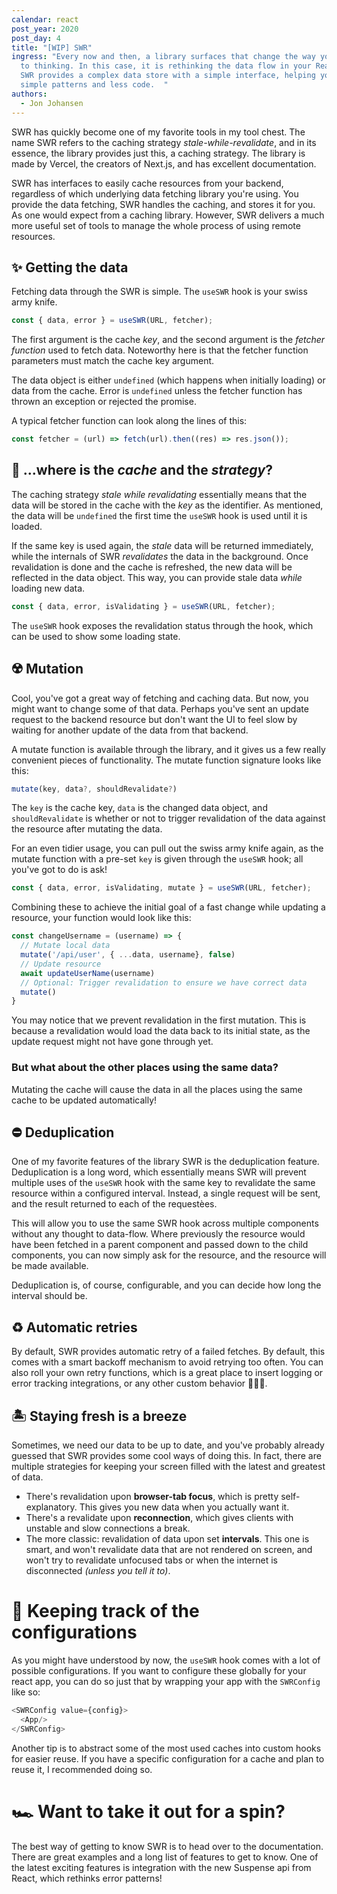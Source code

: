 ```yaml
---
calendar: react
post_year: 2020
post_day: 4
title: "[WIP] SWR"
ingress: "Every now and then, a library surfaces that change the way you're used
  to thinking. In this case, it is rethinking the data flow in your React app.
  SWR provides a complex data store with a simple interface, helping you write
  simple patterns and less code.  "
authors:
  - Jon Johansen
---
```

SWR has quickly become one of my favorite tools in my tool chest. The name SWR refers to the caching strategy *stale-while-revalidate*, and in its essence, the library provides just this, a caching strategy. The library is made by Vercel, the creators of Next.js, and has excellent documentation.

SWR has interfaces to easily cache resources from your backend, regardless of which underlying data fetching library you're using. You provide the data fetching, SWR handles the caching, and stores it for you. As one would expect from a caching library. However, SWR delivers a much more useful set of tools to manage the whole process of using remote resources.

## ✨ Getting the data
Fetching data through the SWR is simple. The `useSWR` hook is your swiss army knife.

```js
const { data, error } = useSWR(URL, fetcher);
``` 
The first argument is the cache *key*, and the second argument is the *fetcher function* used to fetch data. Noteworthy here is that the fetcher function parameters must match the cache key argument.

The data object is either `undefined` (which happens when initially loading) or data from the cache. Error is `undefined` unless the fetcher function has thrown an exception or rejected the promise.

A typical fetcher function can look along the lines of this:
```js
const fetcher = (url) => fetch(url).then((res) => res.json());
```

## 🤔 ...where is the *cache* and the *strategy*?
The caching strategy *stale while revalidating* essentially means that the data will be stored in the cache with the *key* as the identifier. As mentioned, the data will be `undefined` the first time the `useSWR` hook is used until it is loaded.

If the same key is used again, the *stale* data will be returned immediately, while the internals of SWR *revalidates* the data in the background. Once revalidation is done and the cache is refreshed, the new data will be reflected in the data object. This way, you can provide stale data _while_ loading new data. 

```js
const { data, error, isValidating } = useSWR(URL, fetcher);
``` 
The `useSWR` hook exposes the revalidation status through the hook, which can be used to show some loading state.

## ☢️ Mutation
Cool, you've got a great way of fetching and caching data. But now, you might want to change some of that data. Perhaps you've sent an update request to the backend resource but don't want the UI to feel slow by waiting for another update of the data from that backend. 

A mutate function is available through the library, and it gives us a few really convenient pieces of functionality. The mutate function signature looks like this:
```js
mutate(key, data?, shouldRevalidate?)
```
The `key` is the cache key, `data` is the changed data object, and `shouldRevalidate` is whether or not to trigger revalidation of the data against the resource after mutating the data.

For an even tidier usage, you can pull out the swiss army knife again, as the mutate function with a pre-set `key` is given through the `useSWR` hook; all you've got to do is ask!
```js
const { data, error, isValidating, mutate } = useSWR(URL, fetcher);
``` 

Combining these to achieve the initial goal of a fast change while updating a resource, your function would look like this:

```js
const changeUsername = (username) => {
  // Mutate local data
  mutate('/api/user', { ...data, username}, false)
  // Update resource
  await updateUserName(username)
  // Optional: Trigger revalidation to ensure we have correct data
  mutate()
}
```
You may notice that we prevent revalidation in the first mutation. This is because a revalidation would load the data back to its initial state, as the update request might not have gone through yet.

### But what about the other places using the same data?
Mutating the cache will cause the data in all the places using the same cache to be updated automatically! 

## ⛔️ Deduplication
One of my favorite features of the library SWR is the deduplication feature. Deduplication is a long word, which essentially means SWR will prevent multiple uses of the `useSWR` hook with the same key to revalidate the same resource within a configured interval. Instead, a single request will be sent, and the result returned to each of the requestèes.

This will allow you to use the same SWR hook across multiple components without any thought to data-flow. Where previously the resource would have been fetched in a parent component and passed down to the child components, you can now simply ask for the resource, and the resource will be made available. 

Deduplication is, of course, configurable, and you can decide how long the interval should be.

## ♻️ Automatic retries
By default, SWR provides automatic retry of a failed fetches. By default, this comes with a smart backoff mechanism to avoid retrying too often. You can also roll your own retry functions, which is a great place to insert logging or error tracking integrations, or any other custom behavior 🤷🏻‍♂️. 

## 🏝 Staying fresh is a breeze
Sometimes, we need our data to be up to date, and you've probably already guessed that SWR provides some cool ways of doing this. In fact, there are multiple strategies for keeping your screen filled with the latest and greatest of data. 
- There's revalidation upon **browser-tab focus**, which is pretty self-explanatory. This gives you new data when you actually want it. 
- There's a revalidate upon **reconnection**, which gives clients with unstable and slow connections a break. 
- The more classic: revalidation of data upon set **intervals**. This one is smart, and won't revalidate data that are not rendered on screen, and won't try to revalidate unfocused tabs or when the internet is disconnected *(unless you tell it to)*.

# 🔧 Keeping track of the configurations
As you might have understood by now, the `useSWR` hook comes with a lot of possible configurations. If you want to configure these globally for your react app, you can do so just that by wrapping your app with the `SWRConfig` like so:
```js
<SWRConfig value={config}>
  <App/>
</SWRConfig>
```

Another tip is to abstract some of the most used caches into custom hooks for easier reuse. If you have a specific configuration for a cache and plan to reuse it, I recommended doing so.

# 🏎 Want to take it out for a spin?
The best way of getting to know SWR is to head over to the documentation. There are great examples and a long list of features to get to know. One of the latest exciting features is integration with the new Suspense api from React, which rethinks error patterns!